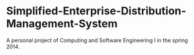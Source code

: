 # Simplified-Enterprise-Distribution-Management-System
A personal project of Computing and Software Engineering I in the spring 2014.
